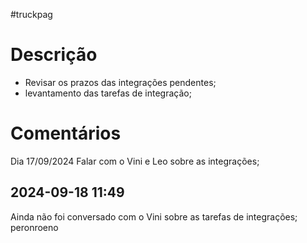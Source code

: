 #truckpag 

# Descrição
- Revisar os prazos das integrações pendentes; 
- levantamento das tarefas de integração; 

# Comentários
Dia 17/09/2024
Falar com o Vini e Leo sobre as integrações; 
## 2024-09-18 11:49
Ainda não foi conversado com o Vini sobre as tarefas de integrações;
peronroeno


